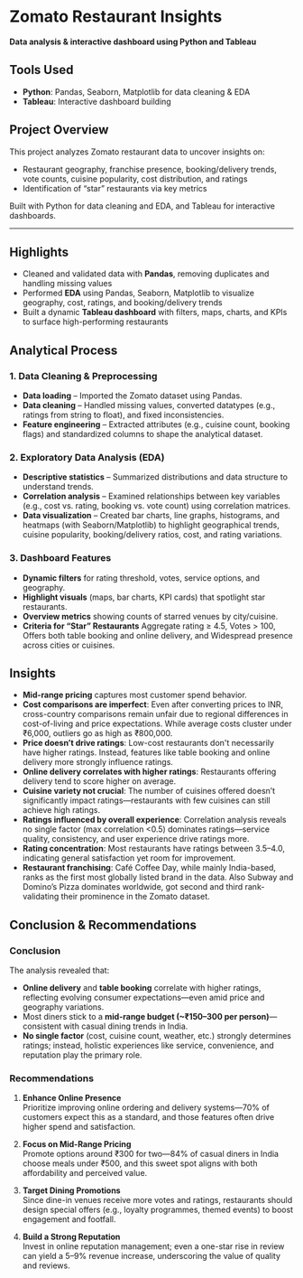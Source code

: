 # Zomato Restaurant Insights

**Data analysis & interactive dashboard using Python and Tableau**

## Tools Used
- **Python**: Pandas, Seaborn, Matplotlib for data cleaning & EDA  
- **Tableau**: Interactive dashboard building

##  Project Overview
This project analyzes Zomato restaurant data to uncover insights on:
- Restaurant geography, franchise presence, booking/delivery trends, vote counts, cuisine popularity, cost distribution, and ratings  
- Identification of “star” restaurants via key metrics

Built with Python for data cleaning and EDA, and Tableau for interactive dashboards.

---

##  Highlights
- Cleaned and validated data with **Pandas**, removing duplicates and handling missing values  
- Performed **EDA** using Pandas, Seaborn, Matplotlib to visualize geography, cost, ratings, and booking/delivery trends  
- Built a dynamic **Tableau dashboard** with filters, maps, charts, and KPIs to surface high-performing restaurants

##  Analytical Process

### 1. Data Cleaning & Preprocessing
- **Data loading** – Imported the Zomato dataset using Pandas.
- **Data cleaning** – Handled missing values, converted datatypes (e.g., ratings from string to float), and fixed inconsistencies.
- **Feature engineering** – Extracted attributes (e.g., cuisine count, booking flags) and standardized columns to shape the analytical dataset.

### 2. Exploratory Data Analysis (EDA)
- **Descriptive statistics** – Summarized distributions and data structure to understand trends.
- **Correlation analysis** – Examined relationships between key variables (e.g., cost vs. rating, booking vs. vote count) using correlation matrices. 
- **Data visualization** – Created bar charts, line graphs, histograms, and heatmaps (with Seaborn/Matplotlib) to highlight geographical trends, cuisine popularity, booking/delivery ratios, cost, and rating variations.

### 3. Dashboard Features
- **Dynamic filters** for rating threshold, votes, service options, and geography.
- **Highlight visuals** (maps, bar charts, KPI cards) that spotlight star restaurants.
- **Overview metrics** showing counts of starred venues by city/cuisine.
- **Criteria for “Star” Restaurants**
  Aggregate rating ≥ 4.5,
  Votes > 100,
  Offers both table booking and online delivery, and
  Widespread presence across cities or cuisines.


##  Insights
- **Mid-range pricing** captures most customer spend behavior.
- **Cost comparisons are imperfect**: Even after converting prices to INR, cross-country comparisons remain unfair due to regional differences in cost-of-living and price expectations. While average costs cluster under ₹6,000, outliers go as high as ₹800,000.
- **Price doesn’t drive ratings**: Low-cost restaurants don't necessarily have higher ratings. Instead, features like table booking and online delivery more strongly influence ratings.
- **Online delivery correlates with higher ratings**: Restaurants offering delivery tend to score higher on average.
- **Cuisine variety not crucial**: The number of cuisines offered doesn’t significantly impact ratings—restaurants with few cuisines can still achieve high ratings.
- **Ratings influenced by overall experience**: Correlation analysis reveals no single factor (max correlation <0.5) dominates ratings—service quality, consistency, and user experience drive ratings more.
- **Rating concentration**: Most restaurants have ratings between 3.5–4.0, indicating general satisfaction yet room for improvement.
- **Restaurant franchising**: Café Coffee Day, while mainly India-based, ranks as the first most globally listed brand in the data. Also Subway and Domino’s Pizza dominates worldwide, got second and third rank-validating their prominence in the Zomato dataset.

##  Conclusion & Recommendations

###  Conclusion  
The analysis revealed that:
- **Online delivery** and **table booking** correlate with higher ratings, reflecting evolving consumer expectations—even amid price and geography variations.  
- Most diners stick to a **mid-range budget (~₹150–300 per person)**—consistent with casual dining trends in India.  
- **No single factor** (cost, cuisine count, weather, etc.) strongly determines ratings; instead, holistic experiences like service, convenience, and reputation play the primary role.

###  Recommendations

1. **Enhance Online Presence**  
   Prioritize improving online ordering and delivery systems—70% of customers expect this as a standard, and those features often drive higher spend and satisfaction. 

2. **Focus on Mid-Range Pricing**  
   Promote options around ₹300 for two—84% of casual diners in India choose meals under ₹500, and this sweet spot aligns with both affordability and perceived value. 

3. **Target Dining Promotions**  
   Since dine-in venues receive more votes and ratings, restaurants should design special offers (e.g., loyalty programmes, themed events) to boost engagement and footfall.

4. **Build a Strong Reputation**  
   Invest in online reputation management; even a one-star rise in review can yield a 5–9% revenue increase, underscoring the value of quality and reviews. 



